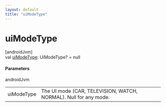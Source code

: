 ```yaml
---
layout: default
title: "uiModeType"
---
```


# uiModeType

[androidJvm]\
val [uiModeType](ui-mode-type.md): UiModeType? = null

#### Parameters

androidJvm

| | |
|---|---|
| uiModeType | The UI mode (CAR, TELEVISION, WATCH, NORMAL). Null for any mode. |